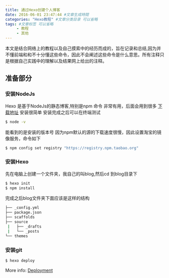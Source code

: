 ```yaml
---
title: 通过Hexo创建个人博客
date: 2016-06-01 23:47:44 #文章生成時間
categories: "Hexo教程" #文章分类目录 可以省略
tags: #文章标签 可以省略
     - 教程
     - 其他
---
```

<!--Welcome to [Hexo](https://hexo.io/)! This is your very first post. Check [documentation](https://hexo.io/docs/) for more info. If you get any problems when using Hexo, you can find the answer in [troubleshooting](https://hexo.io/docs/troubleshooting.html) or you can ask me on [GitHub](https://github.com/hexojs/hexo/issues).-->
本文是结合网络上的教程以及自己摸索中的经历而成的，旨在记录和总结,因为并不懂前端和和不十分懂这些命令，因此不会阐述这些命令是什么意思。所有注释只是根据自己实践中的理解以及结果网上给出的注释。




## 准备部分

### 安装NodeJs
Hexo 是基于NodeJs的静态博客,特别是npm 命令 非常有用，后面会用到很多
[下载地址](http://nodejs.cn/download/)
安装很简单 安装完成之后可以在终端测试
``` bash
$ node -v
```
能看到的是安装的版本号
因为npm默认的源的下载速度很慢，因此设置淘宝的镜像服务，命令如下

``` bash
$ npm config set registry "https://registry.npm.taobao.org"
```

### 安装Hexo
先在电脑上创建一个文件夹，我自己的叫blog,然后cd 到blog目录下

``` bash
$ hexo init 
$ npm install
```
完成之后blog文件夹下面应该是这样的结构

```bash
├── _config.yml
├── package.json
├── scaffolds
├── source
 |   ├── _drafts
 |   └── _posts
└── themes
```


### 安装git

``` bash
$ hexo deploy
```

More info: [Deployment](https://hexo.io/docs/deployment.html)
